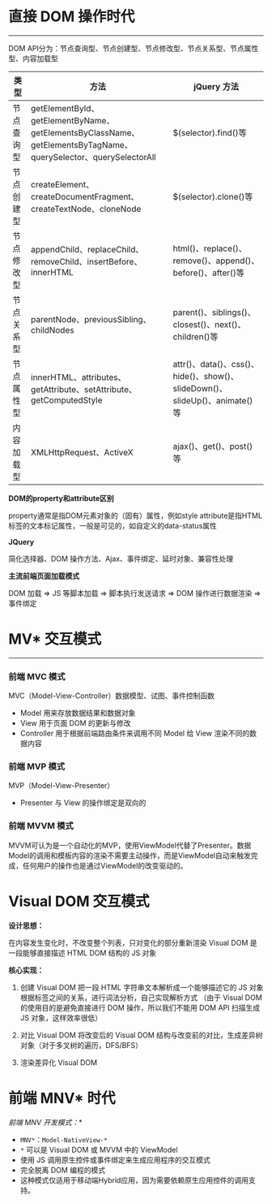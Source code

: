 # 直接 DOM 操作时代
---
DOM API分为：节点查询型、节点创建型、节点修改型、节点关系型、节点属性型、内容加载型

类型|方法|jQuery 方法
--|--|--
节点查询型|getElementById、getElementByName、getElementsByClassName、getElementsByTagName、querySelector、querySelectorAll|$(selector).find()等
节点创建型|createElement、createDocumentFragment、createTextNode、cloneNode|$(selector).clone()等
节点修改型|appendChild、replaceChild、removeChild、insertBefore、innerHTML|html()、replace()、remove()、append()、before()、after()等
节点关系型|parentNode、previousSibling、childNodes|parent()、siblings()、closest()、next()、children()等
节点属性型|innerHTML、attributes、getAttribute、setAttribute、getComputedStyle|attr()、data()、css()、hide()、show()、slideDown()、slideUp()、animate()等
内容加载型|XMLHttpRequest、ActiveX|ajax()、get()、post()等

__DOM的property和attribute区别__

property通常是指DOM元素对象的（固有）属性，例如style
attribute是指HTML标签的文本标记属性，一般是可见的，如自定义的data-status属性

__JQuery__

简化选择器、DOM 操作方法、Ajax、事件绑定、延时对象、兼容性处理

__主流前端页面加载模式__

DOM 加载 => JS 等脚本加载 => 脚本执行发送请求 => DOM 操作进行数据渲染 => 事件绑定

# MV* 交互模式
---
### 前端 MVC 模式
MVC（Model-View-Controller）数据模型、试图、事件控制函数
* Model 用来存放数据结果和数据对象
* View 用于页面 DOM 的更新与修改
* Controller 用于根据前端路由条件来调用不同 Model 给 View 渲染不同的数据内容

### 前端 MVP 模式
MVP（Model-View-Presenter）
* Presenter 与 View 的操作绑定是双向的

### 前端 MVVM 模式
MVVM可认为是一个自动化的MVP，使用ViewModel代替了Presenter。数据Model的调用和模板内容的渲染不需要主动操作，而是ViewModel自动来触发完成，任何用户的操作也是通过ViewModel的改变驱动的。

# Visual DOM 交互模式
__设计思想：__

在内容发生变化时，不改变整个列表，只对变化的部分重新渲染
Visual DOM 是一段能够直接描述 HTML DOM 结构的 JS 对象

__核心实现：__

1. 创建 Visual DOM
把一段 HTML 字符串文本解析成一个能够描述它的 JS 对象
根据标签之间的关系，进行词法分析，自己实现解析方式
（由于 Visual DOM 的使用目的是避免直接进行 DOM 操作，所以我们不能用 DOM API 扫描生成 JS 对象，这样效率很低）

2. 对比 Visual DOM
将改变后的 Visual DOM 结构与改变前的对比，生成差异树对象（对于多叉树的遍历，DFS/BFS）

3. 渲染差异化 Visual DOM

# 前端 MNV* 时代
**前端 MNV* 开发模式：**
* `MNV*`：`Model-NativeView-* `
* `*` 可以是 Visual DOM 或 MVVM 中的 ViewModel
* 使用 JS 调用原生控件或事件绑定来生成应用程序的交互模式
* 完全脱离 DOM 编程的模式
* 这种模式仅适用于移动端Hybrid应用，因为需要依赖原生应用控件的调用支持。
